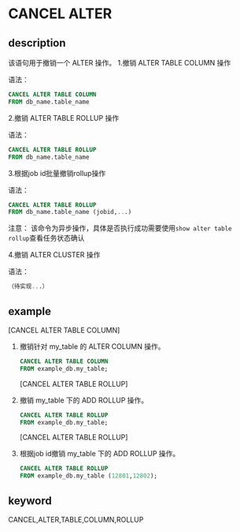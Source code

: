 # CANCEL ALTER

## description

该语句用于撤销一个 ALTER 操作。
1.撤销 ALTER TABLE COLUMN 操作

语法：

```sql
CANCEL ALTER TABLE COLUMN
FROM db_name.table_name
```

2.撤销 ALTER TABLE ROLLUP 操作

语法：

```sql
CANCEL ALTER TABLE ROLLUP
FROM db_name.table_name
```

3.根据job id批量撤销rollup操作

语法：

```sql
CANCEL ALTER TABLE ROLLUP
FROM db_name.table_name (jobid,...)
```

注意：
该命令为异步操作，具体是否执行成功需要使用`show alter table rollup`查看任务状态确认

4.撤销 ALTER CLUSTER 操作

语法：

```sql
（待实现...）
```

## example

[CANCEL ALTER TABLE COLUMN]

1. 撤销针对 my_table 的 ALTER COLUMN 操作。

    ```sql
    CANCEL ALTER TABLE COLUMN
    FROM example_db.my_table;
    ```

    [CANCEL ALTER TABLE ROLLUP]

2. 撤销 my_table 下的 ADD ROLLUP 操作。

    ```sql
    CANCEL ALTER TABLE ROLLUP
    FROM example_db.my_table;
    ```

    [CANCEL ALTER TABLE ROLLUP]

3. 根据job id撤销 my_table 下的 ADD ROLLUP 操作。

    ```sql
    CANCEL ALTER TABLE ROLLUP
    FROM example_db.my_table (12801,12802);
    ```

## keyword

CANCEL,ALTER,TABLE,COLUMN,ROLLUP
